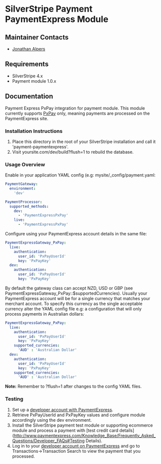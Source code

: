 # SilverStripe Payment PaymentExpress Module

## Maintainer Contacts
*  [Jonathan Alpers](https://github.com/sreplaj)

## Requirements
* SilverStripe 4.x
* Payment module 1.0.x

## Documentation
Payment Express PxPay integration for payment module. This module currently supports [PxPay](http://www.paymentexpress.com/Technical_Resources/Ecommerce_Hosted/PxPay.aspx) only, meaning payments are processed on the PaymentExpress site.

### Installation Instructions
1. Place this directory in the root of your SilverStripe installation and call it 'payment-paymentexpress'.
2. Visit yoursite.com/dev/build?flush=1 to rebuild the database.

### Usage Overview
Enable in your application YAML config (e.g: mysite/_config/payment.yaml:

```yaml
PaymentGateway:
  environment:
    'dev'

PaymentProcessor:
  supported_methods:
    dev:
      - 'PaymentExpressPxPay'
    live:
      - 'PaymentExpressPxPay'
```
Configure using your PaymentExpress account details in the same file:

```yaml
PaymentExpressGateway_PxPay:
  live:
    authentication:
      user_id: 'PxPayUserId'
      key: 'PxPayKey'
  dev:
    authentication:
      user_id: 'PxPayUserId'
      key: 'PxPayKey'
```

By default the gateway class can accept NZD, USD or GBP (see PaymentExpressGateway_PxPay::$supportedCurrencies). Usually your PaymentExpress account will be for a single currency that matches your merchant account. To specify this currency as the single acceptable currency alter the YAML config file e.g: a configuration that will only process payments in Australian dollars:

```yaml
PaymentExpressGateway_PxPay:
  live:
    authentication:
      user_id: 'PxPayUserId'
      key: 'PxPayKey'
    supported_currencies:
      'AUD' : 'Australian Dollar'
  dev:
    authentication:
      user_id: 'PxPayUserId'
      key: 'PxPayKey'
    supported_currencies:
      'AUD' : 'Australian Dollar'
```

**Note:** Remember to ?flush=1 after changes to the config YAML files.

### Testing

1. Set up a [developer account with PaymentExpress](http://www.paymentexpress.com/Knowledge_Base/Getting_Set_Up_Guides/3D_Secure).
2. Retrieve PxPayUserId and PxPayKey values and configure module accordingly using the dev environment.
3. Install the SilverStripe payment test module or supporting ecommerce module and process a payment with [test credit card details](http://www.paymentexpress.com/Knowledge_Base/Frequently_Asked_Questions/Developer_FAQs#Testing Details).
4. Log in to your [developer account on PaymentExpress](https://www.paymentexpress.com/pxmi/logon) and go to Transactions->Transaction Search to view the payment that you processed.


